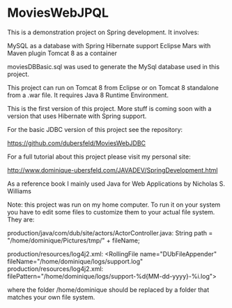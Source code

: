 # MoviesWebJPQL

This is a demonstration project on Spring development. It involves:

MySQL as a database with Spring Hibernate support
Eclipse Mars with Maven plugin
Tomcat 8 as a container

moviesDBBasic.sql was used to generate the MySql database used in this project.

This project can run on Tomcat 8 from Eclipse or on Tomcat 8 standalone from a .war file. It requires Java 8 Runtime Environment.

This is the first version of this project. More stuff is coming soon with a version that uses Hibernate with Spring support.

For the basic JDBC version of this project see the repository:

https://github.com/dubersfeld/MoviesWebJDBC

For a full tutorial about this project please visit my personal site:

http://www.dominique-ubersfeld.com/JAVADEV/SpringDevelopment.html

As a reference book I mainly used Java for Web Applications by Nicholas S. Williams

Note: this project was run on my home computer. To run it on your system you have to edit some files to customize them to your actual file system. They are:

production/java/com/dub/site/actors/ActorController.java:		String path = "/home/dominique/Pictures/tmp/" + fileName; 

production/resources/log4j2.xml:        <RollingFile name="DUbFileAppender" fileName="/home/dominique/logs/support.log"
production/resources/log4j2.xml:                     filePattern="/home/dominique/logs/support-%d{MM-dd-yyyy}-%i.log">

where the folder /home/dominique should be replaced by a folder that matches your own file system.
